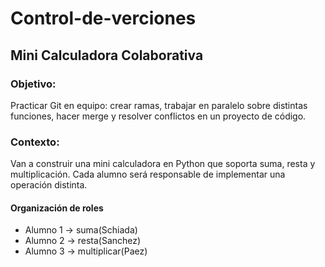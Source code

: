 # Control-de-verciones
## Mini Calculadora Colaborativa

### Objetivo:
Practicar Git en equipo: crear ramas, trabajar en paralelo sobre distintas funciones, hacer merge y resolver conflictos en un proyecto de código.


### Contexto:
Van a construir una mini calculadora en Python que soporta suma, resta y multiplicación. Cada alumno será responsable de implementar una operación distinta.


#### Organización de roles
 * Alumno 1 → suma(Schiada)  
 * Alumno 2 → resta(Sanchez)
 * Alumno 3 → multiplicar(Paez)

